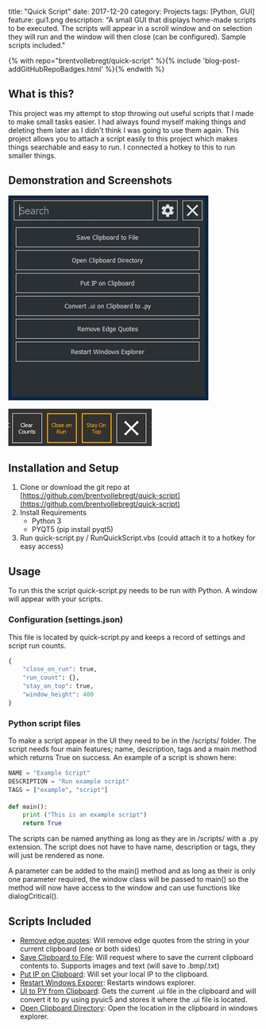 title: "Quick Script"
date: 2017-12-20
category: Projects
tags: [Python, GUI]
feature: gui1.png
description: "A small GUI that displays home-made scripts to be executed. The scripts will appear in a scroll window and on selection they will run and the window will then close (can be configured). Sample scripts included."

{% with repo="brentvollebregt/quick-script" %}{% include 'blog-post-addGitHubRepoBadges.html' %}{% endwith %}

## What is this?
This project was my attempt to stop throwing out useful scripts that I made to make small tasks easier. I had always found myself making things and deleting them later as I didn't think I was going to use them again. This project allows you to attach a script easily to this project which makes things searchable and easy to run. I connected a hotkey to this to run smaller things.

## Demonstration and Screenshots
![GUI example](/post-assets/quick-script/gui1.png)

![Setting GUI](/post-assets/quick-script/gui2.png)

## Installation and Setup
1. Clone or download the git repo at [https://github.com/brentvollebregt/quick-script](https://github.com/brentvollebregt/quick-script)
2. Install Requirements
    - Python 3
    - PYQT5 (pip install pyqt5)
3. Run quick-script.py / RunQuickScript.vbs (could attach it to a hotkey for easy access)

## Usage
To run this the script quick-script.py needs to be run with Python. A window will appear with your scripts. 

### Configuration (settings.json)
This file is located by quick-script.py and keeps a record of settings and script run counts.

```python
{
    "close_on_run": true,
    "run_count": {},
    "stay_on_top": true,
    "window_height": 400
}
```

### Python script files
To make a script appear in the UI they need to be in the /scripts/ folder. The script needs four main features; name, description, tags and a main method which returns True on success. An example of a script is shown here:

```python
NAME = "Example Script"
DESCRIPTION = "Run example script"
TAGS = ["example", "script"]

def main():
    print ("This is an example script")
    return True
```

The scripts can be named anything as long as they are in /scripts/ with a .py extension. The script does not have to have name, description or tags, they will just be rendered as none.

A parameter can be added to the main() method and as long as their is only one parameter required, the window class will be passed to main() so the method will now have access to the window and can use functions like dialogCritical().

## Scripts Included
- [Remove edge quotes](https://github.com/brentvollebregt/quick-script/blob/master/scripts/remove_edge_quotes.py): Will remove edge quotes from the string in your current clipboard (one or both sides)
- [Save Clipboard to File](https://github.com/brentvollebregt/quick-script/blob/master/scripts/save_clipboard_to_file.py): Will request where to save the current clipboard contents to. Supports images and text (will save to .bmp/.txt)
- [Put IP on Clipboard](https://github.com/brentvollebregt/quick-script/blob/master/scripts/ip_to_clipboard.py): Will set your local IP to the clipboard.
- [Restart Windows Exporer](https://github.com/brentvollebregt/quick-script/blob/master/scripts/restart_window_explorer.py): Restarts windows explorer.
- [UI to PY from Clipboard](https://github.com/brentvollebregt/quick-script/blob/master/scripts/ui_to_py_from_clipboard.py): Gets the current .ui file in the clipboard and will convert it to py using pyuic5 and stores it where the .ui file is located.
- [Open Clipboard Directory](https://github.com/brentvollebregt/quick-script/blob/master/open_clipboard_directory.py): Open the location in the clipboard in windows explorer.

